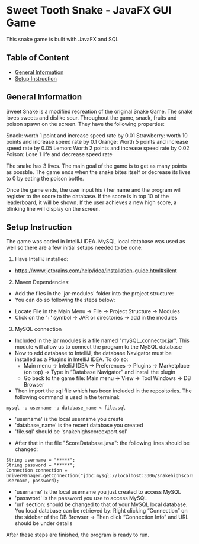# Sweet Tooth Snake - JavaFX GUI Game 

This snake game is built with JavaFX and SQL

## Table of Content
* [General Information](#general-info)
* [Setup Instruction](#setup-instruction)

## General Information
Sweet Snake is a modified recreation of the original Snake Game. The snake loves sweets and dislike sour. Throughout the game, snack, fruits and poison spawn on the screen. They have the following properties: 

Snack: worth 1 point and increase speed rate by 0.01
Strawberry: worth 10 points and increase speed rate by 0.1
Orange: Worth 5 points and increase speed rate by 0.05
Lemon: Worth 2 points and increase speed rate by 0.02
Poison: Lose 1 life and decrease speed rate

The snake has 3 lives. The main goal of the game is to get as many points as possble. The game ends when the snake bites itself or decrease its lives to 0 by eating the poison bottle. 

Once the game ends, the user input his / her name and the program will register to the score to the database. If the score is in top 10 of the leaderboard, it will be shown. If the user achieves a new high score, a blinking line will display on the screen. 

## Setup Instruction
The game was coded in IntelliJ IDEA. MySQL local database was used as well so there are a few initial setups needed to be done: 

1. Have IntelliJ installed:
- https://www.jetbrains.com/help/idea/installation-guide.html#silent

2. Maven Dependencies:
- Add the files in the 'jar-modules' folder into the project structure:
- You can do so following the steps below: 
+ Locate File in the Main Menu -> File -> Project Structure -> Modules
+ Click on the '+' symbol -> JAR or directories -> add in the modules

3. MySQL connection
- Included in the jar modules is a file named "mySQL_connector.jar". This module will allow us to connect the program to the MySQL database
- Now to add database to IntelliJ, the database Navigator must be installed as a Plugins in IntelliJ IDEA. To do so:
  + Main menu -> IntelliJ IDEA -> Preferences -> Plugins -> Marketplace (on top) -> Type in “Database Navigator” and install the plugin
  + Go back to the game file: Main menu -> View -> Tool Windows -> DB Browser
- Then import the sql file which has been included in the repositories. The following command is used in the terminal: 
```
mysql -u username -p database_name < file.sql
```
  + 'username' is the local username you create
  + 'database_name' is the recent database you created
  + 'file.sql' should be 'snakehighscoreexport.sql'

- After that in the file "ScoreDatabase.java": the following lines should be changed:
```
String username = "*****";
String password = "*****";
Connection connection = DriverManager.getConnection("jdbc:mysql://localhost:3306/snakehighscore", username, password);
```
  + 'username' is the local username you just created to access MySQL
  + 'password' is the password you use to access MySQL
  + 'url' section: should be changed to that of your MySQL local database. You local database can be retrieved by: Right clicking “Connection” on the sidebar of the DB Browser -> Then click “Connection Info” and URL should be under details

After these steps are finished, the program is ready to run.
